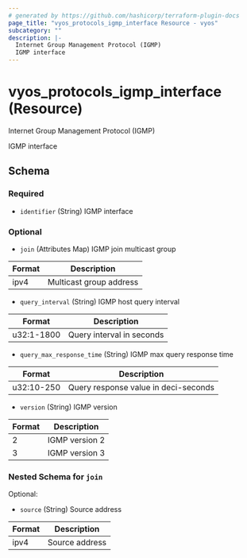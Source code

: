 ```yaml
---
# generated by https://github.com/hashicorp/terraform-plugin-docs
page_title: "vyos_protocols_igmp_interface Resource - vyos"
subcategory: ""
description: |-
  Internet Group Management Protocol (IGMP)
  IGMP interface
---
```


# vyos_protocols_igmp_interface (Resource)

Internet Group Management Protocol (IGMP)

IGMP interface



<!-- schema generated by tfplugindocs -->
## Schema

### Required

- `identifier` (String) IGMP interface

### Optional

- `join` (Attributes Map) IGMP join multicast group

|  Format  |  Description  |
|----------|---------------|
|  ipv4  |  Multicast group address  | (see [below for nested schema](#nestedatt--join))
- `query_interval` (String) IGMP host query interval

|  Format  |  Description  |
|----------|---------------|
|  u32:1-1800  |  Query interval in seconds  |
- `query_max_response_time` (String) IGMP max query response time

|  Format  |  Description  |
|----------|---------------|
|  u32:10-250  |  Query response value in deci-seconds  |
- `version` (String) IGMP version

|  Format  |  Description  |
|----------|---------------|
|  2  |  IGMP version 2  |
|  3  |  IGMP version 3  |

<a id="nestedatt--join"></a>
### Nested Schema for `join`

Optional:

- `source` (String) Source address

|  Format  |  Description  |
|----------|---------------|
|  ipv4  |  Source address  |
